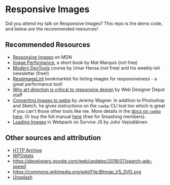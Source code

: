 # Responsive Images

Did you attend my talk on Responsive Images? This repo is the demo code, and below are the recommended resources!

## Recommended Resources

- [Responsive Images](https://developer.mozilla.org/en-US/docs/Learn/HTML/Multimedia_and_embedding/Responsive_images) on MDN
- [Image Performance](https://abookapart.com/products/image-performance), a short book by Mat Marquis (not free)
- [Modern DevTools](https://moderndevtools.com/) course by Umar Hansa (not free) and his weekly-ish newsletter (free!)
- [RespImageLint](https://ausi.github.io/respimagelint/) bookmarklet for linting images for responsiveness - a great performance tool!
- [Why art direction is critical to responsive design](https://www.webdesignerdepot.com/2017/04/why-art-direction-is-critical-to-responsive-design/) by Web Designer Depot staff
- [Converting Images to webp](https://www.smashingmagazine.com/2018/07/converting-images-to-webp/) by Jeremy Wagner. In addition to Photoshop and Sketch, he gives instructions on the `cwebp` CLI tool too which is great if you can't those other tools like me. More details in the [docs on `cwebp` here](https://developers.google.com/speed/webp/docs/cwebp). Or buy the full manual [here](https://www.smashingmagazine.com/2018/07/webp-manual/) (free for Smashing members).
- [Loading Images](https://survivejs.com/webpack/loading/images/) in Webpack on Survive JS by Juho Vepsäläinen.

## Other sources and attribution

- [HTTP Archive](https://www.httparchive.org)
- [WPOstats](https://wpostats.com/)
- https://developers.google.com/web/updates/2018/07/search-ads-speed
- https://commons.wikimedia.org/wiki/File:Bitmap_VS_SVG.svg
- [Unsplash](https://unsplash.com)
